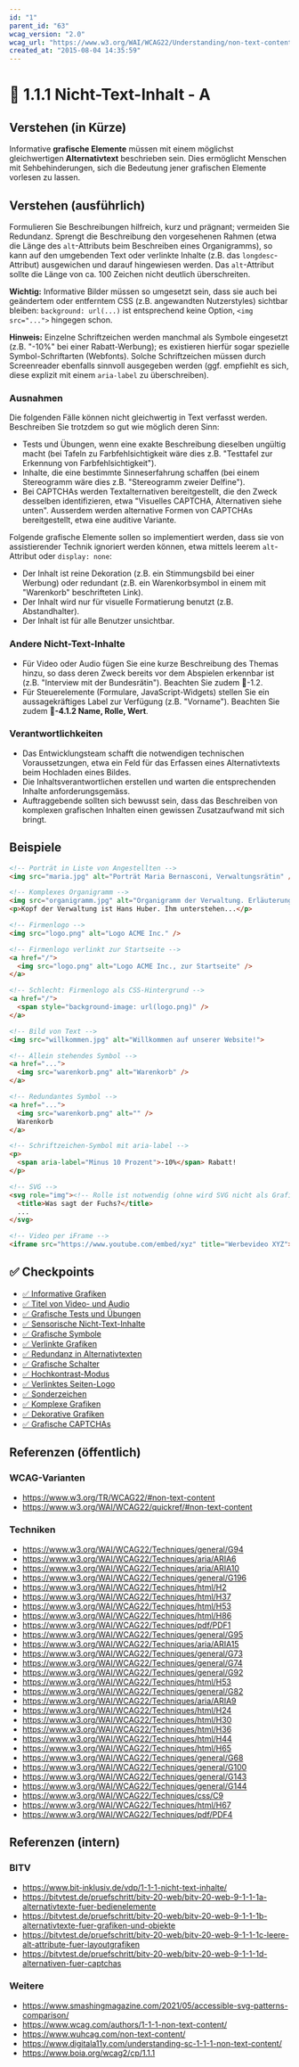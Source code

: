 ```yaml
---
id: "1"
parent_id: "63"
wcag_version: "2.0"
wcag_url: "https://www.w3.org/WAI/WCAG22/Understanding/non-text-content.html"
created_at: "2015-08-04 14:35:59"
---
```


# 📜 1.1.1 Nicht-Text-Inhalt - A

## Verstehen (in Kürze)

Informative **grafische Elemente** müssen mit einem möglichst gleichwertigen **Alternativtext** beschrieben sein. Dies ermöglicht Menschen mit Sehbehinderungen, sich die Bedeutung jener grafischen Elemente vorlesen zu lassen.

## Verstehen (ausführlich)

Formulieren Sie Beschreibungen hilfreich, kurz und prägnant; vermeiden Sie Redundanz. Sprengt die Beschreibung den vorgesehenen Rahmen (etwa die Länge des `alt`-Attributs beim Beschreiben eines Organigramms), so kann auf den umgebenden Text oder verlinkte Inhalte (z.B. das `longdesc`-Attribut) ausgewichen und darauf hingewiesen werden. Das `alt`-Attribut sollte die Länge von ca. 100 Zeichen nicht deutlich überschreiten.

**Wichtig:** Informative Bilder müssen so umgesetzt sein, dass sie auch bei geändertem oder entferntem CSS (z.B. angewandten Nutzerstyles) sichtbar bleiben: `background: url(...)` ist entsprechend keine Option, `<img src="...">` hingegen schon.

**Hinweis:** Einzelne Schriftzeichen werden manchmal als Symbole eingesetzt (z.B. "-10%" bei einer Rabatt-Werbung); es existieren hierfür sogar spezielle Symbol-Schriftarten (Webfonts). Solche Schriftzeichen müssen durch Screenreader ebenfalls sinnvoll ausgegeben werden (ggf. empfiehlt es sich, diese explizit mit einem `aria-label` zu überschreiben).

### Ausnahmen

Die folgenden Fälle können nicht gleichwertig in Text verfasst werden. Beschreiben Sie trotzdem so gut wie möglich deren Sinn:

- Tests und Übungen, wenn eine exakte Beschreibung dieselben ungültig macht (bei Tafeln zu Farbfehlsichtigkeit wäre dies z.B. "Testtafel zur Erkennung von Farbfehlsichtigkeit").
- Inhalte, die eine bestimmte Sinneserfahrung schaffen (bei einem Stereogramm wäre dies z.B. "Stereogramm zweier Delfine").
- Bei CAPTCHAs werden Textalternativen bereitgestellt, die den Zweck desselben identifizieren, etwa "Visuelles CAPTCHA, Alternativen siehe unten". Ausserdem werden alternative Formen von CAPTCHAs bereitgestellt, etwa eine auditive Variante.

Folgende grafische Elemente sollen so implementiert werden, dass sie von assistierender Technik ignoriert werden können, etwa mittels leerem `alt`-Attribut oder `display: none`:

- Der Inhalt ist reine Dekoration (z.B. ein Stimmungsbild bei einer Werbung) oder redundant (z.B. ein Warenkorbsymbol in einem mit "Warenkorb" beschrifteten Link).
- Der Inhalt wird nur für visuelle Formatierung benutzt (z.B. Abstandhalter).
- Der Inhalt ist für alle Benutzer unsichtbar.

### Andere Nicht-Text-Inhalte

- Für Video oder Audio fügen Sie eine kurze Beschreibung des Themas hinzu, so dass deren Zweck bereits vor dem Abspielen erkennbar ist (z.B. "Interview mit der Bundesrätin"). Beachten Sie zudem 📜-1.2.
- Für Steuerelemente (Formulare, JavaScript-Widgets) stellen Sie ein aussagekräftiges Label zur Verfügung (z.B. "Vorname"). Beachten Sie zudem **📜-4.1.2 Name, Rolle, Wert**.

### Verantwortlichkeiten

- Das Entwicklungsteam schafft die notwendigen technischen Voraussetzungen, etwa ein Feld für das Erfassen eines Alternativtexts beim Hochladen eines Bildes.
- Die Inhaltsverantwortlichen erstellen und warten die entsprechenden Inhalte anforderungsgemäss.
- Auftraggebende sollten sich bewusst sein, dass das Beschreiben von komplexen grafischen Inhalten einen gewissen Zusatzaufwand mit sich bringt.

## Beispiele

```html
<!-- Porträt in Liste von Angestellten -->
<img src="maria.jpg" alt="Porträt Maria Bernasconi, Verwaltungsrätin" />

<!-- Komplexes Organigramm -->
<img src="organigramm.jpg" alt="Organigramm der Verwaltung. Erläuterung nachfolgend." />
<p>Kopf der Verwaltung ist Hans Huber. Ihm unterstehen...</p>

<!-- Firmenlogo -->
<img src="logo.png" alt="Logo ACME Inc." />

<!-- Firmenlogo verlinkt zur Startseite -->
<a href="/">
  <img src="logo.png" alt="Logo ACME Inc., zur Startseite" />
</a>

<!-- Schlecht: Firmenlogo als CSS-Hintergrund -->
<a href="/">
  <span style="background-image: url(logo.png)" />
</a>

<!-- Bild von Text -->
<img src="willkommen.jpg" alt="Willkommen auf unserer Website!">

<!-- Allein stehendes Symbol -->
<a href="...">
  <img src="warenkorb.png" alt="Warenkorb" />
</a>

<!-- Redundantes Symbol -->
<a href="...">
  <img src="warenkorb.png" alt="" />
  Warenkorb
</a>

<!-- Schriftzeichen-Symbol mit aria-label -->
<p>
  <span aria-label="Minus 10 Prozent">-10%</span> Rabatt!
</p>

<!-- SVG -->
<svg role="img"><!-- Rolle ist notwendig (ohne wird SVG nicht als Grafik erkannt) -->
  <title>Was sagt der Fuchs?</title>
  ...
</svg>

<!-- Video per iFrame -->
<iframe src="https://www.youtube.com/embed/xyz" title="Werbevideo XYZ"></iframe>
```

## ✅ Checkpoints

- [✅ Informative Grafiken](informative-grafiken)
- [✅ Titel von Video- und Audio](titel-von-video-und-audio)
- [✅ Grafische Tests und Übungen](grafische-tests-und-uebungen)
- [✅ Sensorische Nicht-Text-Inhalte](sensorische-nicht-text-inhalte)
- [✅ Grafische Symbole](grafische-symbole)
- [✅ Verlinkte Grafiken](verlinkte-grafiken)
- [✅ Redundanz in Alternativtexten](redundanz-in-alternativtexten)
- [✅ Grafische Schalter](grafische-schalter)
- [✅ Hochkontrast-Modus](hochkontrast-modus)
- [✅ Verlinktes Seiten-Logo](verlinktes-seiten-logo)
- [✅ Sonderzeichen](sonderzeichen)
- [✅ Komplexe Grafiken](komplexe-grafiken)
- [✅ Dekorative Grafiken](dekorative-grafiken)
- [✅ Grafische CAPTCHAs](grafische-captchas)

## Referenzen (öffentlich)

### WCAG-Varianten
- <https://www.w3.org/TR/WCAG22/#non-text-content>
- <https://www.w3.org/WAI/WCAG22/quickref/#non-text-content>

### Techniken
- <https://www.w3.org/WAI/WCAG22/Techniques/general/G94>
- <https://www.w3.org/WAI/WCAG22/Techniques/aria/ARIA6>
- <https://www.w3.org/WAI/WCAG22/Techniques/aria/ARIA10>
- <https://www.w3.org/WAI/WCAG22/Techniques/general/G196>
- <https://www.w3.org/WAI/WCAG22/Techniques/html/H2>
- <https://www.w3.org/WAI/WCAG22/Techniques/html/H37>
- <https://www.w3.org/WAI/WCAG22/Techniques/html/H53>
- <https://www.w3.org/WAI/WCAG22/Techniques/html/H86>
- <https://www.w3.org/WAI/WCAG22/Techniques/pdf/PDF1>
- <https://www.w3.org/WAI/WCAG22/Techniques/general/G95>
- <https://www.w3.org/WAI/WCAG22/Techniques/aria/ARIA15>
- <https://www.w3.org/WAI/WCAG22/Techniques/general/G73>
- <https://www.w3.org/WAI/WCAG22/Techniques/general/G74>
- <https://www.w3.org/WAI/WCAG22/Techniques/general/G92>
- <https://www.w3.org/WAI/WCAG22/Techniques/html/H53>
- <https://www.w3.org/WAI/WCAG22/Techniques/general/G82>
- <https://www.w3.org/WAI/WCAG22/Techniques/aria/ARIA9>
- <https://www.w3.org/WAI/WCAG22/Techniques/html/H24>
- <https://www.w3.org/WAI/WCAG22/Techniques/html/H30>
- <https://www.w3.org/WAI/WCAG22/Techniques/html/H36>
- <https://www.w3.org/WAI/WCAG22/Techniques/html/H44>
- <https://www.w3.org/WAI/WCAG22/Techniques/html/H65>
- <https://www.w3.org/WAI/WCAG22/Techniques/general/G68>
- <https://www.w3.org/WAI/WCAG22/Techniques/general/G100>
- <https://www.w3.org/WAI/WCAG22/Techniques/general/G143>
- <https://www.w3.org/WAI/WCAG22/Techniques/general/G144>
- <https://www.w3.org/WAI/WCAG22/Techniques/css/C9>
- <https://www.w3.org/WAI/WCAG22/Techniques/html/H67>
- <https://www.w3.org/WAI/WCAG22/Techniques/pdf/PDF4>

## Referenzen (intern)

### BITV
- <https://www.bit-inklusiv.de/vdp/1-1-1-nicht-text-inhalte/>
- <https://bitvtest.de/pruefschritt/bitv-20-web/bitv-20-web-9-1-1-1a-alternativtexte-fuer-bedienelemente>
- <https://bitvtest.de/pruefschritt/bitv-20-web/bitv-20-web-9-1-1-1b-alternativtexte-fuer-grafiken-und-objekte>
- <https://bitvtest.de/pruefschritt/bitv-20-web/bitv-20-web-9-1-1-1c-leere-alt-attribute-fuer-layoutgrafiken>
- <https://bitvtest.de/pruefschritt/bitv-20-web/bitv-20-web-9-1-1-1d-alternativen-fuer-captchas>

### Weitere
- <https://www.smashingmagazine.com/2021/05/accessible-svg-patterns-comparison/>
- <https://www.wcag.com/authors/1-1-1-non-text-content/>
- <https://www.wuhcag.com/non-text-content/>
- <https://www.digitala11y.com/understanding-sc-1-1-1-non-text-content/>
- <https://www.boia.org/wcag2/cp/1.1.1>